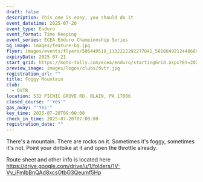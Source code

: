 ```yaml
---
draft: false
description: This one is easy, you should do it
event_datetime: 2025-07-20
event_type: Enduro
event_format: Time Keeping
event_series: ECEA Enduro Championship Series
bg_image: images/feature-bg.jpg
flyer: images/events/flyers/506449518_1132222292277842_581084921244868926_n.jpg
expiryDate: 2025-07-21
start_grid: https://moto-tally.com/ecea/enduro/startingGrid.aspx?EY=2025&EID=9
preview_image: images/logos/clubs/dvtr.jpg
registration_url: ""
title: Foggy Mountain
club:
  - DVTR
location: 532 PICNIC GROVE RD, BLAIN, PA 17006
closed_course: "'Yes'"
gas_away: "'Yes'"
key_time: 2025-07-20T09:00:00
check_in_time: 2025-07-20T07:00:00
registration_date: ""
---
```

There's a mountain. There are rocks on it. Sometimes it's foggy, sometimes it's not. Point your dirtbike at it and open the throttle already.

Route sheet and other info is located here https://drive.google.com/drive/u/1/folders/1V-Vv_iFmlbBnQAd8xcsOtbO3Qeumf5Hp
